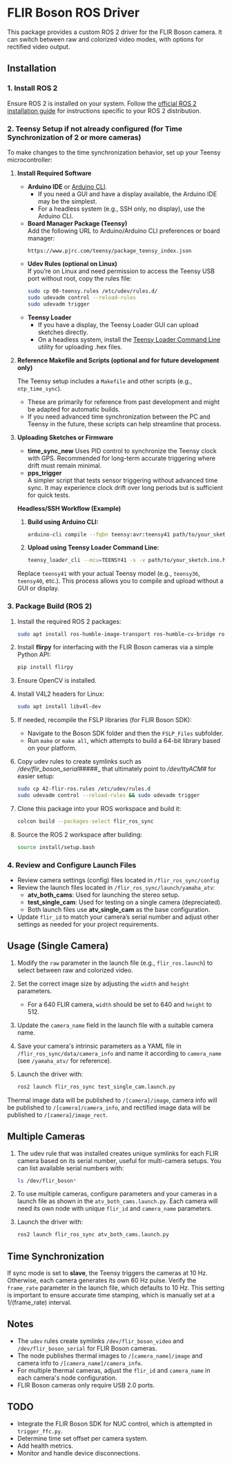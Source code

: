 # FLIR Boson ROS Driver

This package provides a custom ROS 2 driver for the FLIR Boson camera. It can switch between raw and colorized video modes, with options for rectified video output.

## Installation

### 1. Install ROS 2

Ensure ROS 2 is installed on your system. Follow the [official ROS 2 installation guide](https://docs.ros.org/en/) for instructions specific to your ROS 2 distribution.

### 2. Teensy Setup if not already configured (for Time Synchronization of 2 or more cameras)

To make changes to the time synchronization behavior, set up your Teensy microcontroller:

1. **Install Required Software**

   - **Arduino IDE** or [Arduino CLI](https://arduino.github.io/arduino-cli/latest/).  
     - If you need a GUI and have a display available, the Arduino IDE may be the simplest.
     - For a headless system (e.g., SSH only, no display), use the Arduino CLI.
   - **Board Manager Package (Teensy)**  
     Add the following URL to Arduino/Arduino CLI preferences or board manager:  
     ```
     https://www.pjrc.com/teensy/package_teensy_index.json
     ```
   - **Udev Rules (optional on Linux)**  
     If you’re on Linux and need permission to access the Teensy USB port without root, copy the rules file:
     ```bash
     sudo cp 00-teensy.rules /etc/udev/rules.d/
     sudo udevadm control --reload-rules
     sudo udevadm trigger
     ```
   - **Teensy Loader**  
     - If you have a display, the Teensy Loader GUI can upload sketches directly.
     - On a headless system, install the [Teensy Loader Command Line](https://www.pjrc.com/teensy/loader_cli.html) utility for uploading .hex files.

2. **Reference Makefile and Scripts (optional and for future development only)**

   The Teensy setup includes a `Makefile` and other scripts (e.g., `ntp_time_sync`).  
   - These are primarily for reference from past development and might be adapted for automatic builds.  
   - If you need advanced time synchronization between the PC and Teensy in the future, these scripts can help streamline that process.

3. **Uploading Sketches or Firmware**

   - **time_sync_new**
     Uses PID control to synchronize the Teensy clock with GPS. Recommended for long-term accurate triggering where drift must remain minimal.
   - **pps_trigger**  
     A simpler script that tests sensor triggering without advanced time sync. It may experience clock drift over long periods but is sufficient for quick tests.

   **Headless/SSH Workflow (Example)**  
   1. **Build using Arduino CLI:**  
      ```bash
      arduino-cli compile --fqbn teensy:avr:teensy41 path/to/your_sketch --build-path path/to/desired_build_location
      ```
   2. **Upload using Teensy Loader Command Line:**  
      ```bash
      teensy_loader_cli --mcu=TEENSY41 -s -v path/to/your_sketch.ino.hex
      ```

   Replace `teensy41` with your actual Teensy model (e.g., `teensy36`, `teensy40`, etc.). This process allows you to compile and upload without a GUI or display.

### 3. Package Build (ROS 2)

1. Install the required ROS 2 packages:

   ```bash
   sudo apt install ros-humble-image-transport ros-humble-cv-bridge ros-humble-camera-info-manager
   ```

2. Install **flirpy** for interfacing with the FLIR Boson cameras via a simple Python API:

   ```bash
   pip install flirpy
   ```

3. Ensure OpenCV is installed.

4. Install V4L2 headers for Linux:

   ```bash
   sudo apt install libv4l-dev
   ```

5. If needed, recompile the FSLP libraries (for FLIR Boson SDK):
   - Navigate to the Boson SDK folder and then the `FSLP_Files` subfolder.
   - Run `make` or `make all`, which attempts to build a 64-bit library based on your platform.

6. Copy udev rules to create symlinks such as _/dev/flir_boson_serial_#####_ that ultimately point to _/dev/ttyACM#_ for easier setup:

   ```bash
   sudo cp 42-flir-ros.rules /etc/udev/rules.d
   sudo udevadm control --reload-rules && sudo udevadm trigger
   ```

7. Clone this package into your ROS workspace and build it:

   ```bash
   colcon build --packages-select flir_ros_sync
   ```

8. Source the ROS 2 workspace after building:

   ```bash
   source install/setup.bash
   ```

### 4. Review and Configure Launch Files

- Review camera settings (config) files located in `/flir_ros_sync/config`
- Review the launch files located in `/flir_ros_sync/launch/yamaha_atv`:
   - **atv_both_cams**: Used for launching the stereo setup.
   - **test_single_cam**: Used for testing on a single camera (depreciated).
   - Both launch files use **atv_single_cam** as the base configuration.
- Update `flir_id` to match your camera’s serial number and adjust other settings as needed for your project requirements.

## Usage (Single Camera)

1. Modify the `raw` parameter in the launch file (e.g., `flir_ros.launch`) to select between raw and colorized video.
2. Set the correct image size by adjusting the `width` and `height` parameters.
   - For a 640 FLIR camera, `width` should be set to 640 and `height` to 512.
3. Update the `camera_name` field in the launch file with a suitable camera name.
4. Save your camera's intrinsic parameters as a YAML file in `/flir_ros_sync/data/camera_info` and name it according to `camera_name` (see `/yamaha_atv/` for reference).
5. Launch the driver with:

   ```bash
   ros2 launch flir_ros_sync test_single_cam.launch.py
   ```

Thermal image data will be published to `/[camera]/image`, camera info will be published to `/[camera]/camera_info`, and rectified image data will be published to `/[camera]/image_rect`.

## Multiple Cameras

1. The udev rule that was installed creates unique symlinks for each FLIR camera based on its serial number, useful for multi-camera setups. You can list available serial numbers with:

   ```bash
   ls /dev/flir_boson*
   ```

2. To use multiple cameras, configure parameters and your cameras in a launch file as shown in the `atv_both_cams.launch.py`. Each camera will need its own node with unique `flir_id` and `camera_name` parameters.

3. Launch the driver with:

   ```bash
   ros2 launch flir_ros_sync atv_both_cams.launch.py
   ```

## Time Synchronization

If sync mode is set to **slave**, the Teensy triggers the cameras at 10 Hz. Otherwise, each camera generates its own 60 Hz pulse. Verify the `frame_rate` parameter in the launch file, which defaults to 10 Hz. This setting is important to ensure accurate time stamping, which is manually set at a 1/(frame_rate) interval.

## Notes

* The `udev` rules create symlinks `/dev/flir_boson_video` and `/dev/flir_boson_serial` for FLIR Boson cameras.
* The node publishes thermal images to `/[camera_name]/image` and camera info to `/[camera_name]/camera_info`.
* For multiple thermal cameras, adjust the `flir_id` and `camera_name` in each camera's node configuration.
* FLIR Boson cameras only require USB 2.0 ports.

## TODO

* Integrate the FLIR Boson SDK for NUC control, which is attempted in `trigger_ffc.py`.
* Determine time set offset per camera system.
* Add health metrics.
* Monitor and handle device disconnections.

